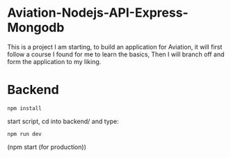 # Aviation-Nodejs-API-Express-Mongodb

This is a project I am starting, to build an application for Aviation, it will first follow a course I found for me to learn the basics,
Then I will branch off and form the application to my liking.

# Backend

```
npm install
```

start script, cd into backend/ and type:

```
npm run dev
```

(npm start (for production))
